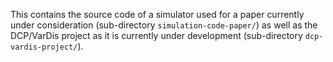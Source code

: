 This contains the source code of a simulator used for a paper
currently under consideration (sub-directory `simulation-code-paper/`)
as well as the DCP/VarDis project as it is currently under development
(sub-directory `dcp-vardis-project/`).
